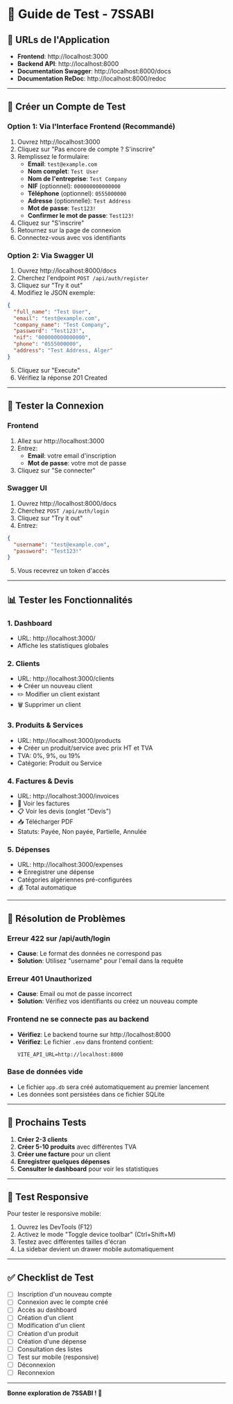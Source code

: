 # 🧪 Guide de Test - 7SSABI

## 📍 URLs de l'Application

- **Frontend**: http://localhost:3000
- **Backend API**: http://localhost:8000
- **Documentation Swagger**: http://localhost:8000/docs
- **Documentation ReDoc**: http://localhost:8000/redoc

---

## 🔐 Créer un Compte de Test

### Option 1: Via l'Interface Frontend (Recommandé)

1. Ouvrez http://localhost:3000
2. Cliquez sur "Pas encore de compte ? S'inscrire"
3. Remplissez le formulaire:
   - **Email**: `test@example.com`
   - **Nom complet**: `Test User`
   - **Nom de l'entreprise**: `Test Company`
   - **NIF** (optionnel): `000000000000000`
   - **Téléphone** (optionnel): `0555000000`
   - **Adresse** (optionnelle): `Test Address`
   - **Mot de passe**: `Test123!`
   - **Confirmer le mot de passe**: `Test123!`
4. Cliquez sur "S'inscrire"
5. Retournez sur la page de connexion
6. Connectez-vous avec vos identifiants

### Option 2: Via Swagger UI

1. Ouvrez http://localhost:8000/docs
2. Cherchez l'endpoint `POST /api/auth/register`
3. Cliquez sur "Try it out"
4. Modifiez le JSON exemple:
```json
{
  "full_name": "Test User",
  "email": "test@example.com",
  "company_name": "Test Company",
  "password": "Test123!",
  "nif": "000000000000000",
  "phone": "0555000000",
  "address": "Test Address, Alger"
}
```
5. Cliquez sur "Execute"
6. Vérifiez la réponse 201 Created

---

## 🧪 Tester la Connexion

### Frontend
1. Allez sur http://localhost:3000
2. Entrez:
   - **Email**: votre email d'inscription
   - **Mot de passe**: votre mot de passe
3. Cliquez sur "Se connecter"

### Swagger UI
1. Ouvrez http://localhost:8000/docs
2. Cherchez `POST /api/auth/login`
3. Cliquez sur "Try it out"
4. Entrez:
```json
{
  "username": "test@example.com",
  "password": "Test123!"
}
```
5. Vous recevrez un token d'accès

---

## 📊 Tester les Fonctionnalités

### 1. Dashboard
- URL: http://localhost:3000/
- Affiche les statistiques globales

### 2. Clients
- URL: http://localhost:3000/clients
- ➕ Créer un nouveau client
- ✏️ Modifier un client existant
- 🗑️ Supprimer un client

### 3. Produits & Services
- URL: http://localhost:3000/products
- ➕ Créer un produit/service avec prix HT et TVA
- TVA: 0%, 9%, ou 19%
- Catégorie: Produit ou Service

### 4. Factures & Devis
- URL: http://localhost:3000/invoices
- 📄 Voir les factures
- 📋 Voir les devis (onglet "Devis")
- 📥 Télécharger PDF
- Statuts: Payée, Non payée, Partielle, Annulée

### 5. Dépenses
- URL: http://localhost:3000/expenses
- ➕ Enregistrer une dépense
- Catégories algériennes pré-configurées
- 💰 Total automatique

---

## 🔧 Résolution de Problèmes

### Erreur 422 sur /api/auth/login
- **Cause**: Le format des données ne correspond pas
- **Solution**: Utilisez "username" pour l'email dans la requête

### Erreur 401 Unauthorized
- **Cause**: Email ou mot de passe incorrect
- **Solution**: Vérifiez vos identifiants ou créez un nouveau compte

### Frontend ne se connecte pas au backend
- **Vérifiez**: Le backend tourne sur http://localhost:8000
- **Vérifiez**: Le fichier `.env` dans frontend contient:
  ```
  VITE_API_URL=http://localhost:8000
  ```

### Base de données vide
- Le fichier `app.db` sera créé automatiquement au premier lancement
- Les données sont persistées dans ce fichier SQLite

---

## 🎯 Prochains Tests

1. **Créer 2-3 clients**
2. **Créer 5-10 produits** avec différentes TVA
3. **Créer une facture** pour un client
4. **Enregistrer quelques dépenses**
5. **Consulter le dashboard** pour voir les statistiques

---

## 📱 Test Responsive

Pour tester le responsive mobile:
1. Ouvrez les DevTools (F12)
2. Activez le mode "Toggle device toolbar" (Ctrl+Shift+M)
3. Testez avec différentes tailles d'écran
4. La sidebar devient un drawer mobile automatiquement

---

## ✅ Checklist de Test

- [ ] Inscription d'un nouveau compte
- [ ] Connexion avec le compte créé
- [ ] Accès au dashboard
- [ ] Création d'un client
- [ ] Modification d'un client
- [ ] Création d'un produit
- [ ] Création d'une dépense
- [ ] Consultation des listes
- [ ] Test sur mobile (responsive)
- [ ] Déconnexion
- [ ] Reconnexion

---

**Bonne exploration de 7SSABI ! 🚀**

